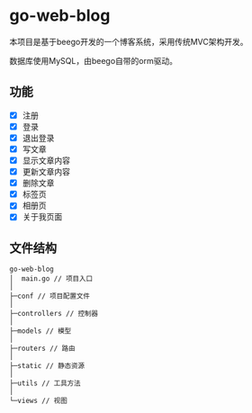 # go-web-blog

本项目是基于beego开发的一个博客系统，采用传统MVC架构开发。

数据库使用MySQL，由beego自带的orm驱动。

## 功能

- [x] 注册
- [x] 登录
- [x] 退出登录
- [x] 写文章
- [x] 显示文章内容
- [x] 更新文章内容
- [x] 删除文章
- [x] 标签页
- [x] 相册页
- [x] 关于我页面

## 文件结构

```text
go-web-blog
│  main.go // 项目入口
│          
├─conf // 项目配置文件
│      
├─controllers // 控制器
│      
├─models // 模型
│      
├─routers // 路由
│      
├─static // 静态资源
│      
├─utils // 工具方法
│      
└─views // 视图
```